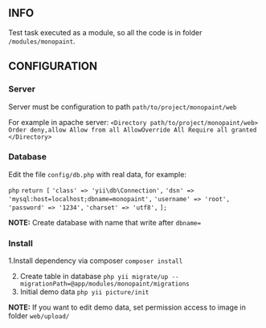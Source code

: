 INFO
-------------

Test task executed as a module, so all the code is in folder `/modules/monopaint`.

CONFIGURATION
-------------
### Server

Server must be configuration to path `path/to/project/monopaint/web`

For example in apache server:
	`<Directory path/to/project/monopaint/web>
    		Order deny,allow
    		Allow from all
	        AllowOverride All
            Require all granted
	</Directory>`
	
### Database

Edit the file `config/db.php` with real data, for example:

`php`
`return [`
    `'class' => 'yii\db\Connection',`
    `'dsn' => 'mysql:host=localhost;dbname=monopaint',`
    `'username' => 'root',`
    `'password' => '1234',`
    `'charset' => 'utf8',`
`];`


**NOTE:** Create database with name that write after `dbname=`

### Install

1.Install dependency via composer
`composer install`

2. Create table in database `php yii migrate/up --migrationPath=@app/modules/monopaint/migrations`
3. Initial demo data `php yii picture/init`

**NOTE:** If you want to edit demo data, set permission access to image in folder `web/upload/`